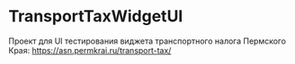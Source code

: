 # TransportTaxWidgetUI

Проект для UI тестирования виджета транспортного налога Пермского Края: https://asn.permkrai.ru/transport-tax/
